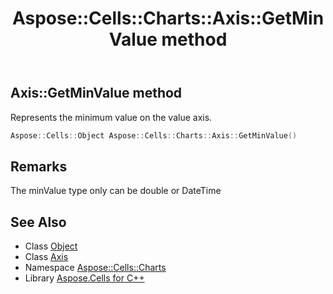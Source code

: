 ﻿---
title: Aspose::Cells::Charts::Axis::GetMinValue method
linktitle: GetMinValue
second_title: Aspose.Cells for C++ API Reference
description: 'Aspose::Cells::Charts::Axis::GetMinValue method. Represents the minimum value on the value axis in C++.'
type: docs
weight: 900
url: /cpp/aspose.cells.charts/axis/getminvalue/
---
## Axis::GetMinValue method


Represents the minimum value on the value axis.

```cpp
Aspose::Cells::Object Aspose::Cells::Charts::Axis::GetMinValue()
```

## Remarks


The minValue type only can be double or DateTime 
## See Also

* Class [Object](../../../aspose.cells/object/)
* Class [Axis](../)
* Namespace [Aspose::Cells::Charts](../../)
* Library [Aspose.Cells for C++](../../../)
